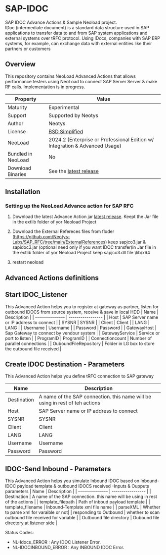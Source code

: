 # SAP-IDOC
SAP IDOC Advance Actions &amp; Sample Neoload project.                                                                                                                                                               
IDoc (intermediate document) is a standard data structure used in SAP applications to transfer data to and from SAP system applications and external systems over tRFC protocol. Using IDocs, companies with SAP ERP systems, for example, can exchange data with external entities like their partners or customers

## Overview

This repository contains NeoLoad Advanced Actions that allows performance testers using NeoLoad to connect SAP Server Server & make RF calls.
Implementation is in progress.

| Property           | Value                                                                         |
|--------------------|-------------------------------------------------------------------------------|
| Maturity           | Experimental                                                                  |
| Support            | Supported by Neotys                                                           |
| Author             | Neotys                                                                        |
| License            | [BSD Simplified](https://www.neotys.com/documents/legal/bsd-neotys.txt)       |
| NeoLoad            | 2024.2 (Enterprise or Professional Edition w/ Integration & Advanced Usage)    |
| Bundled in NeoLoad | No                                                                          |
| Download Binaries  | See the [latest release]() |


## Installation

### Setting up the NeoLoad Advance action for SAP RFC

1. Download the latest Advance Action jar [latest release](https://github.com/Neotys-Labs/SAP_RFC/releases/tag/sap-RFC-0.0.6).
   Keept the Jar file in the extlib folder of yor Neoload Project

3. Download the External Refereces files from floder (https://github.com/Neotys-Labs/SAP_RFC/tree/main/ExternalReferences)
   keep sapjco3.jar & sapidoc3.jar (optional need only if you want IDOC transfer)in Jar file in the extlib folder of yor Neoload Project
   keep sapjco3.dll file <Neoload Installation folder>\lib\x64

4. restart neoload
## Advanced Actions definitions
## Start IDOC_Listener 
This Advanced Action helps you to register at gateway as partner, listen for  outbound IDOCS from source system, receive & save in local HDD
| Name                     | Description       |
| ---------------          | ----------------- |
| Host                     | SAP Server name or IP address to connect |
| SYSNR                    | SYSNR |
| Client                   | Client |
| LANG                     | LANG |
| Username                 | Username |
| Password                 | Password |
| GatewayHost              | Sap Gateway to connect by vendour system |
| GatewayService           | Service or port to listen |
| ProgramID                | ProgramID |
| Connectioncount          | Number of parallel connections |
| OuboundFileRepository    | Folder in LG box to store the outbound file received |

## Create IDOC Destination - Parameters
This Advanced Action helps you define tRFC connection to SAP gateway

| Name                     | Description       |
| ---------------          | ----------------- |
| Destination              | A name of the SAP connection. this name will be using in rest of teh actions            |
| Host                     | SAP Server name or IP address to connect |
| SYSNR                    | SYSNR |
| Client                   | Client |
| LANG                     | LANG |
| Username                 | Username |
| Password                 | Password |

## IDOC-Send Inbound - Parameters
This Advanced Action helps you simulate Inbound IDOC based on Inbound-IDOC payload template & outbound IDOCS received -Inputs & Oupputs parameters
| Name                     | Description       |
| ---------------          | ----------------- |
| Destination              | A name of the SAP connection. this name will be using in rest of the actions            |
| template_filepath        | Path of inboud payload template |
| template_filename        | Inbound-Template xml file name |
| parseXML                 | Whether to parse xml for varaible or not|
| responding to Outbound   | whether to scan outbound file received for variable |
| Outbound file directory  | Oubound file directory  at listener side |

Status Codes:
* NL-Idocs_ERROR :  Any IDOC Listener Error.
* NL-IDOCINBOUND_ERROR :  Any INBOUND IDOC Error. 

